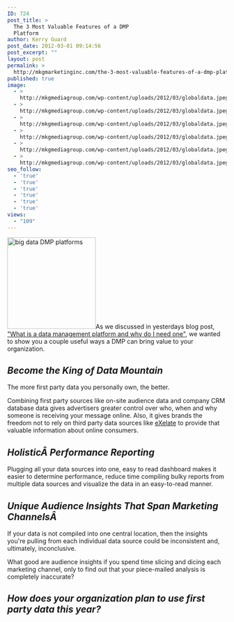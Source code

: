 ```yaml
---
ID: 724
post_title: >
  The 3 Most Valuable Features of a DMP
  Platform
author: Kerry Guard
post_date: 2012-03-01 09:14:56
post_excerpt: ""
layout: post
permalink: >
  http://mkgmarketinginc.com/the-3-most-valuable-features-of-a-dmp-platform/
published: true
image:
  - >
    http://mkgmediagroup.com/wp-content/uploads/2012/03/globaldata.jpeg
  - >
    http://mkgmediagroup.com/wp-content/uploads/2012/03/globaldata.jpeg
  - >
    http://mkgmediagroup.com/wp-content/uploads/2012/03/globaldata.jpeg
  - >
    http://mkgmediagroup.com/wp-content/uploads/2012/03/globaldata.jpeg
  - >
    http://mkgmediagroup.com/wp-content/uploads/2012/03/globaldata.jpeg
  - >
    http://mkgmediagroup.com/wp-content/uploads/2012/03/globaldata.jpeg
seo_follow:
  - 'true'
  - 'true'
  - 'true'
  - 'true'
  - 'true'
  - 'true'
views:
  - "109"
---
```

<img class="alignleft  wp-image-727" title="data_matrix" src="http://mkgmediagroup.com/wp-content/uploads/2012/03/data_matrix-290x300.jpg" alt="big data DMP platforms" width="203" height="210" />As we discussed in yesterdays blog post, <a href="what-is-a-data-management-platform-do-i-need-one" target="_blank">"What is a data management platform and why do I need one"</a>, we wanted to show you a couple useful ways a DMP can bring value to your organization.
<h2><em>Become the King of Data Mountain</em></h2>
The more first party data you personally own, the better.

Combining first party sources like on-site audience data and company CRM database data gives advertisers greater control over who, when and why someone is receiving your message online. Also, it gives brands the freedom not to rely on third party data sources like <a href="http://exelate.com" target="_blank">eXelate</a> to provide that valuable information about online consumers.
<h2><em>Holistic</em><em>Â Performance Reporting</em></h2>
Plugging all your data sources into one, easy to read dashboard makes it easier to determine performance, reduce time compiling bulky reports from multiple data sources and visualize the data in an easy-to-read manner.
<h2><em>Unique Audience Insights That Span Marketing ChannelsÂ </em></h2>
If your data is not compiled into one central location, then the insights you're pulling from each individual data source could be inconsistent and, ultimately, inconclusive.

What good are audience insights if you spend time slicing and dicing each marketing channel, only to find out that your piece-mailed analysis is completely inaccurate?
<h2><em>How does your organization plan to use first party data this year?</em></h2>